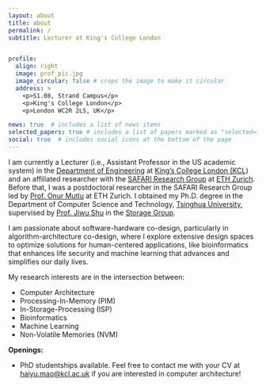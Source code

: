```yaml
---
layout: about
title: about
permalink: /
subtitle: Lecturer at King's College London


profile:
  align: right
  image: prof_pic.jpg
  image_circular: false # crops the image to make it circular
  address: >
    <p>S1.08, Strand Campus</p>
    <p>King's College London</p>
    <p>London WC2R 2LS, UK</p>

news: true  # includes a list of news items
selected_papers: true # includes a list of papers marked as "selected={true}"
social: true  # includes social icons at the bottom of the page
---
```


<!--- 
Write your biography here. Tell the world about yourself. Link to your favorite [subreddit](http://reddit.com). You can put a picture in, too. The code is already in, just name your picture `prof_pic.jpg` and put it in the `img/` folder.
Put your address / P.O. box / other info right below your picture. You can also disable any these elements by editing `profile` property of the YAML header of your `_pages/about.md`. Edit `_bibliography/papers.bib` and Jekyll will render your [publications page](/al-folio/publications/) automatically.
Link to your social media connections, too. This theme is set up to use [Font Awesome icons](http://fortawesome.github.io/Font-Awesome/) and [Academicons](https://jpswalsh.github.io/academicons/), like the ones below. Add your Facebook, Twitter, LinkedIn, Google Scholar, or just disable all of them.
--->

I am currently a Lecturer (i.e., Assistant Professor in the US academic system) in the [Department of Engineering](https://www.kcl.ac.uk/engineering) at [King’s College London (KCL)](https://www.kcl.ac.uk/) and an affiliated researcher with the [SAFARI Research Group](https://safari.ethz.ch/) at [ETH Zurich](https://ethz.ch/en.html). Before that, I was a postdoctoral researcher in the SAFARI Research Group led by [Prof. Onur Mutlu](http://people.inf.ethz.ch/omutlu/) at ETH Zurich. I obtained my Ph.D. degree in the Department of Computer Science and Technology, [Tsinghua University](http://www.tsinghua.edu.cn/publish/thu2018/index.html), supervised by [Prof. Jiwu Shu](http://storage.cs.tsinghua.edu.cn/~jiwu-shu/) in the [Storage Group](http://storage.cs.tsinghua.edu.cn/). 

I am passionate about software-hardware co-design, particularly in algorithm-architecture co-design, where I explore extensive design spaces to optimize solutions for human-centered applications, like bioinformatics that enhances life security and machine learning that advances and simplifies our daily lives.

My research interests are in the intersection between:
- Computer Architecture
- Processing-In-Memory (PIM)
- In-Storage-Processing (ISP)
- Bioinformatics
- Machine Learning
- Non-Volatile Memories (NVM)


**Openings:**
- PhD studentships available. Feel free to contact me with your CV at [haiyu.mao@kcl.ac.uk]() if you are interested in computer architecture!